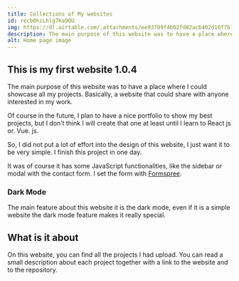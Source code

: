 ```yaml
---
title: Collections of My websites
id: recb0hiLhlg7Ka9OU
img: https://dl.airtable.com/.attachments/ee93709f4b02fd82acb402d10f7b723a/69c3c11f/myfirstwebsite1.0.4.jpg
description: The main purpose of this website was to have a place where I could showcase all my projects.
alt: Home page image
---
```


## This is my first website 1.0.4

The main purpose of this website was to have a place where I could showcase all my projects. Basically, a website that could share with anyone interested in my work.

Of course in the future, I plan to have a nice portfolio to show my best projects, but I don’t think I will create that one at least until I learn to React js or. Vue. js.

So, I did not put a lot of effort into the design of this website, I just want it to be very simple. I finish this project in one day.

It was of course it has some JavaScript functionalities, like the sidebar or modal with the contact form.
I set the form with [Formspree](https://formspree.io/).

### Dark Mode

The main feature about this website it is the dark mode, even if it is a simple website the dark mode feature makes it really special.

## What is it about

On this website, you can find all the projects I had upload. You can read a small description about each project together with a link to the website and to the repository.
